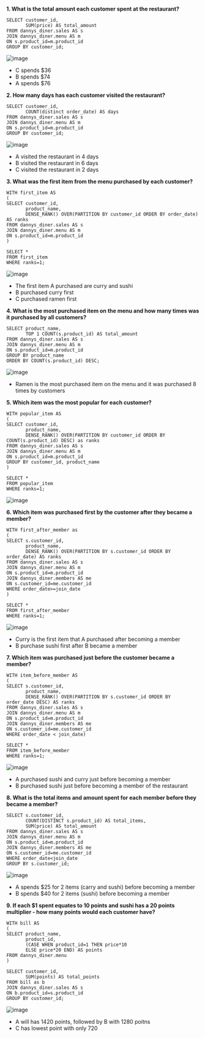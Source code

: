 __1. What is the total amount each customer spent at the restaurant?__
```
SELECT customer_id, 
       SUM(price) AS total_amount
FROM dannys_diner.sales AS s
JOIN dannys_diner.menu AS m
ON s.product_id=m.product_id
GROUP BY customer_id;
```
![image](https://user-images.githubusercontent.com/89729029/134112187-8a48a8f0-2228-49d6-9f3e-41342dc710b9.png)

- C spends $36
- B spends $74
- A spends $76

__2. How many days has each customer visited the restaurant?__
```
SELECT customer_id, 
       COUNT(distinct order_date) AS days
FROM dannys_diner.sales AS s
JOIN dannys_diner.menu AS m
ON s.product_id=m.product_id
GROUP BY customer_id;
```
![image](https://user-images.githubusercontent.com/89729029/134112257-7925819a-b71a-4b44-ae02-8c9cc34a210e.png)

- A visited the restaurant in 4 days
- B visited the restaurant in 6 days
- C visited the restaurant in 2 days

__3. What was the first item from the menu purchased by each customer?__
```
WITH first_item AS 
(
SELECT customer_id, 
       product_name, 
       DENSE_RANK() OVER(PARTITION BY customer_id ORDER BY order_date) AS ranks
FROM dannys_diner.sales AS s
JOIN dannys_diner.menu AS m
ON s.product_id=m.product_id
)

SELECT *
FROM first_item
WHERE ranks=1;
```
![image](https://user-images.githubusercontent.com/89729029/134112465-5b9caa34-42ae-43cd-aafb-cc4fc665c1e1.png)

- The first item A purchased are curry and sushi
- B purchased curry first
- C purchased ramen first

__4. What is the most purchased item on the menu and how many times was it purchased by all customers?__
```
SELECT product_name, 
       TOP 1 COUNT(s.product_id) AS total_amount
FROM dannys_diner.sales AS s
JOIN dannys_diner.menu AS m
ON s.product_id=m.product_id
GROUP BY product_name
ORDER BY COUNT(s.product_id) DESC;
```
![image](https://user-images.githubusercontent.com/89729029/134112591-19cbbbe2-a4f1-48e9-90a0-a68b6a3c85f1.png)

- Ramen is the most purchased item on the menu and it was purchased 8 times by customers

__5. Which item was the most popular for each customer?__
```
WITH popular_item AS 
(
SELECT customer_id, 
       product_name, 
       DENSE_RANK() OVER(PARTITION BY customer_id ORDER BY COUNT(s.product_id) DESC) as ranks
FROM dannys_diner.sales AS s
JOIN dannys_diner.menu AS m
ON s.product_id=m.product_id
GROUP BY customer_id, product_name
)

SELECT *
FROM popular_item
WHERE ranks=1;
```
![image](https://user-images.githubusercontent.com/89729029/134112694-270e1eaa-3a86-4700-9ace-1e0ccbea2f81.png)

__6. Which item was purchased first by the customer after they became a member?__
```
WITH first_after_member as 
(
SELECT s.customer_id, 
       product_name, 
       DENSE_RANK() OVER(PARTITION BY s.customer_id ORDER BY order_date) AS ranks
FROM dannys_diner.sales AS s
JOIN dannys_diner.menu AS m
ON s.product_id=m.product_id
JOIN dannys_diner.members AS me
ON s.customer_id=me.customer_id
WHERE order_date>=join_date
)

SELECT *
FROM first_after_member
WHERE ranks=1;
```
![image](https://user-images.githubusercontent.com/89729029/134112779-5c3be01f-8f02-491e-a387-7d56a1c94cab.png)

- Curry is the first item that A purchased after becoming a member
- B purchase sushi first after B became a member

__7. Which item was purchased just before the customer became a member?__
```
WITH item_before_member AS 
(
SELECT s.customer_id, 
       product_name, 
       DENSE_RANK() OVER(PARTITION BY s.customer_id ORDER BY order_date DESC) AS ranks
FROM dannys_diner.sales AS s
JOIN dannys_diner.menu AS m
ON s.product_id=m.product_id
JOIN dannys_diner.members AS me
ON s.customer_id=me.customer_id
WHERE order_date < join_date)

SELECT *
FROM item_before_member
WHERE ranks=1;
```
![image](https://user-images.githubusercontent.com/89729029/134112912-de40ce42-8199-4b62-8125-7f87fa192a23.png)

- A purchased sushi and curry just before becoming a member
- B purchased sushi just before becoming a member of the restaurant

__8. What is the total items and amount spent for each member before they became a member?__
```
SELECT s.customer_id, 
       COUNT(DISTINCT s.product_id) AS total_items, 
       SUM(price) AS total_amount
FROM dannys_diner.sales AS s
JOIN dannys_diner.menu AS m
ON s.product_id=m.product_id
JOIN dannys_diner.members AS me
ON s.customer_id=me.customer_id
WHERE order_date<join_date
GROUP BY s.customer_id;
```
![image](https://user-images.githubusercontent.com/89729029/134112912-de40ce42-8199-4b62-8125-7f87fa192a23.png)

- A spends $25 for 2 items (carry and sushi) before becoming a member
- B spends $40 for 2 items (sushi) before becoming a member

__9. If each $1 spent equates to 10 points and sushi has a 20 points multiplier - how many points would each customer have?__
```
WITH bill AS 
(
SELECT product_name, 
       product_id, 
       (CASE WHEN product_id=1 THEN price*10 
       ELSE price*20 END) AS points
FROM dannys_diner.menu
)

SELECT customer_id, 
       SUM(points) AS total_points
FROM bill as b
JOIN dannys_diner.sales AS s
ON b.product_id=s.product_id
GROUP BY customer_id;
```
![image](https://user-images.githubusercontent.com/89729029/134113211-08724a6a-1c33-465f-ad70-dfc043383bfd.png)

- A will has 1420 points, followed by B with 1280 poitns
- C has lowest point with only 720
